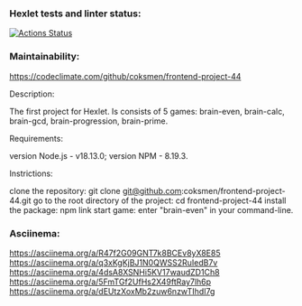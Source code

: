 ### Hexlet tests and linter status:
[![Actions Status](https://github.com/coksmen/frontend-project-44/actions/workflows/hexlet-check.yml/badge.svg)](https://github.com/coksmen/frontend-project-44/actions)

### Maintainability:
https://codeclimate.com/github/coksmen/frontend-project-44

Description:

The first project for Hexlet.
Is consists of 5 games: brain-even, brain-calc, brain-gcd, brain-progression, brain-prime.

Requirements:

version Node.js - v18.13.0;
version NPM - 8.19.3.

Instrictions:

clone the repository:
git clone git@github.com:coksmen/frontend-project-44.git
go to the root directory of the project:
cd frontend-project-44
install the package:
npm link
start game:
enter "brain-even" in your command-line.


### Asciinema:
https://asciinema.org/a/R47f2G09GNT7k8BCEv8yX8E85
https://asciinema.org/a/q3xKgKjBJ1N0QWSS2RuIedB7v
https://asciinema.org/a/4dsA8XSNHi5KV17waudZD1Ch8
https://asciinema.org/a/5FmTGf2UfHs2X49ftRay7lh6p
https://asciinema.org/a/dEUtzXoxMb2zuw6nzwTIhdI7g
